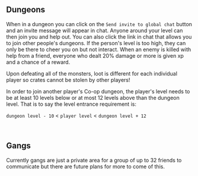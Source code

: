 ## Dungeons
When in a dungeon you can click on the `Send invite to global chat` button and an invite message will appear in chat. Anyone around your level can then join you and help out. You can also click the link in chat that allows you to join other people's dungeons. If the person's level is too high, they can only be there to cheer you on but not interact. When an enemy is killed with help from a friend, everyone who dealt 20% damage or more is given xp and a chance of a reward. 

Upon defeating all of the monsters, loot is different for each individual player so crates cannot be stolen by other players!

In order to join another player's Co-op dungeon, the player's level needs to be at least 10 levels below or at most 12 levels above than the dungeon level. That is to say the level entrance requirement is:

`dungeon level - 10` < `player level` < `dungeon level + 12`

<br />

## Gangs
Currently gangs are just a private area for a group of up to 32 friends to communicate but there are future plans for more to come of this.
